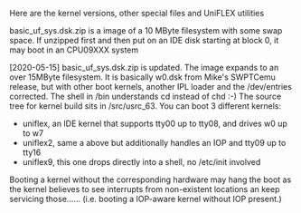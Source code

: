 Here are the kernel versions, other special files and UniFLEX utilities

basic_uf_sys.dsk.zip is a image of a 10 MByte filesystem with some swap space. If unzipped first and then
put on an IDE disk starting at block 0, it may boot in an CPU09XXX system

[2020-05-15]
basic_uf_sys.dsk.zip is updated. The image expands to an over 15MByte filesystem. It is basically w0.dsk from Mike's SWPTCemu release, but with other boot kernels, another IPL loader and the /dev/entries corrected.
The shell in /bin understands cd instead of chd :-)
The source tree for kernel build sits in /src/usrc_63.
You can boot 3 different kernels:
* uniflex, an IDE kernel that supports tty00 up to tty08, and drives w0 up to w7
* uniflex2, same a above but additionally handles an IOP and tty09 up to tty16
* uniflex9, this one drops directly into a shell, no /etc/init involved

Booting a kernel without the corresponding hardware may hang the boot as the kernel believes to see interrupts
from non-existent locations an keep servicing those...... (i.e. booting a IOP-aware kernel without IOP present.)

